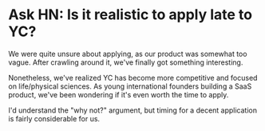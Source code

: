 # Ask HN: Is it realistic to apply late to YC?

We were quite unsure about applying, as our product was somewhat too vague. After crawling around it, we&#x27;ve finally got something interesting.<p>Nonetheless, we&#x27;ve realized YC has become more competitive and focused on life&#x2F;physical sciences. As young international founders building a SaaS product, we&#x27;ve been wondering if it&#x27;s even worth the time to apply.<p>I&#x27;d understand the &quot;why not?&quot; argument, but timing for a decent application is fairly considerable for us.
